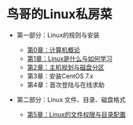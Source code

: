 # 鸟哥的Linux私房菜

+ 第一部分：Linux的规则与安装
  + [第0章：计算机概论](1.0.md)
  + [第1章：Linux是什么与如何学习](1.1.md)
  + [第2章：主机规划与磁盘分区](1.2.md)
  + 第3章：安装CentOS 7.x
  + 第4章：首次登陆与在线求助

+ 第二部分：Linux 文件、目录、磁盘格式
  + [第5章：Linux的文件权限与目录配置](2.5.md)
